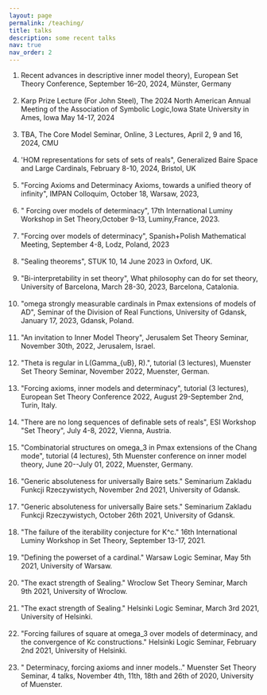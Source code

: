```yaml
---
layout: page
permalink: /teaching/
title: talks
description: some recent talks
nav: true
nav_order: 2
---
```



  <ol>
  <li> Recent advances in descriptive inner model theory),  European Set Theory Conference, September 16–20, 2024, Münster, Germany </li><br>
  <li> Karp Prize Lecture (For John Steel), The 2024 North American Annual Meeting of the Association of Symbolic Logic,Iowa State University in Ames, Iowa May 14-17, 2024 </li><br>
    <li> TBA, The Core Model Seminar, Online, 3 Lectures, April 2, 9 and 16, 2024, CMU </li><br> 
  <li> 'HOM representations for sets of sets of reals", Generalized Baire Space and Large Cardinals, February 8-10, 2024, Bristol, UK </li><br>
  <li> "Forcing Axioms and Determinacy Axioms, towards a unified theory of infinity", IMPAN Colloquim, October 18, Warsaw, 2023, </li><br>
  <li> " Forcing over models of determinacy", 17th International Luminy Workshop in Set Theory,October 9-13, Luminy,France, 2023.</li><br>
  <li> "Forcing over models of determinacy", Spanish+Polish Mathematical Meeting, September 4-8, Lodz, Poland, 2023</li><br>
  <li>"Sealing theorems", STUK 10, 14 June 2023 in Oxford, UK. </li><br>
<li>"Bi-interpretability in set theory", What philosophy can do for set theory, University of Barcelona, March 28-30, 2023, Barcelona, Catalonia. </li><br>
<li>"omega strongly measurable cardinals in Pmax extensions of models of AD", Seminar of the Division of Real Functions, University of Gdansk, January 17, 2023, Gdansk, Poland.</li><br>
<li>"An invitation to Inner Model Theory", Jerusalem Set Theory Seminar, November 30th, 2022, Jerusalem, Israel.</li><br>
<li>"Theta is regular in L(Gamma_{uB}, R).", tutorial (3 lectures), Muenster Set Theory Seminar, November 2022, Muenster, German.</li><br>
<li>"Forcing axioms, inner models and determinacy", tutorial (3 lectures), European Set Theory Conference 2022, August 29-September 2nd, Turin, Italy.</li><br>
<li>"There are no long sequences of definable sets of reals", ESI Workshop "Set Theory", July 4-8, 2022, Vienna, Austria.</li><br>
<li>"Combinatorial structures on omega_3 in Pmax extensions of the Chang mode", tutorial (4 lectures), 5th Muenster conference on inner model theory, June 20--July 01, 2022, Muenster, Germany.</li><br>
<li>"Generic absoluteness for universally Baire sets." Seminarium Zakladu Funkcji Rzeczywistych, November 2nd 2021, University of Gdansk.</li><br>
<li>"Generic absoluteness for universally Baire sets." Seminarium Zakladu Funkcji Rzeczywistych, October 26th 2021, University of Gdansk.</li><br>
<li>"The failure of the iterability conjecture for K^c." 16th International Luminy Workshop in Set Theory, September 13-17, 2021.</li><br>
<li>"Defining the powerset of a cardinal." Warsaw Logic Seminar, May 5th 2021, University of Warsaw.</li><br>
<li>"The exact strength of Sealing." Wroclow Set Theory Seminar, March 9th 2021, University of Wroclow.</li><br>
<li>"The exact strength of Sealing." Helsinki Logic Seminar, March 3rd 2021, University of Helsinki.</li><br>
<li>"Forcing failures of square at omega_3 over models of determinacy, and the convergence of Kc constructions." Helsinki Logic Seminar, February 2nd 2021, University of Helsinki.</li><br>
<li>" Determinacy, forcing axioms and inner models.." Muenster Set Theory Seminar, 4 talks, November 4th, 11th, 18th and 26th of 2020, University of Muenster.</li>
    </ol>
                                                                                                                                     
  
  
